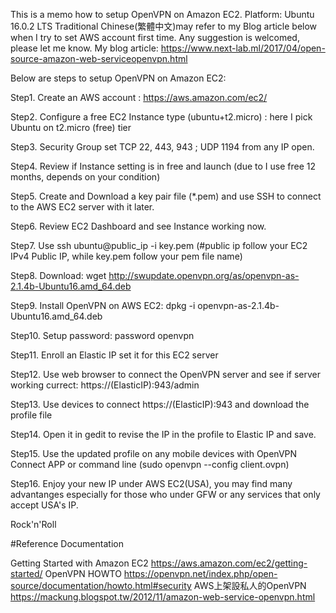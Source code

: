 This is a memo how to setup OpenVPN on Amazon EC2.
Platform: Ubuntu 16.0.2 LTS
Traditional Chinese(繁體中文)may refer to my Blog article below when I try to set AWS account first time.
Any suggestion is welcomed, please let me know.
My blog article: https://www.next-lab.ml/2017/04/open-source-amazon-web-serviceopenvpn.html

Below are steps to setup OpenVPN on Amazon EC2:

Step1. Create an AWS account : https://aws.amazon.com/ec2/

Step2. Configure a free EC2 Instance type (ubuntu+t2.micro) :  here I pick Ubuntu on t2.micro (free) tier

Step3. Security Group set TCP 22, 443, 943 ; UDP 1194 from any IP open.

Step4. Review if Instance setting is in free and launch (due to I use free 12 months, depends on your condition)

Step5. Create and Download a key pair file (*.pem) and use SSH to connect to the AWS EC2 server with it later.

Step6. Review EC2 Dashboard and see Instance working now.

Step7. Use ssh ubuntu@public_ip -i key.pem (#public ip follow your EC2 IPv4 Public IP, while key.pem follow your pem file name)

Step8. Download: wget http://swupdate.openvpn.org/as/openvpn-as-2.1.4b-Ubuntu16.amd_64.deb 

Step9. Install OpenVPN on AWS EC2: dpkg -i openvpn-as-2.1.4b-Ubuntu16.amd_64.deb

Step10. Setup password: password openvpn

Step11. Enroll an Elastic IP set it for this EC2 server

Step12. Use web browser to connect the OpenVPN server and see if server working currect: https://(ElasticIP):943/admin

Step13. Use devices to connect https://(ElasticIP):943 and download the profile file 

Step14. Open it in gedit to revise the IP in the profile to Elastic IP and save.

Step15. Use the updated profile on any mobile devices with OpenVPN Connect APP or command line (sudo openvpn --config client.ovpn)

Step16. Enjoy your new IP under AWS EC2(USA), you may find many advantanges especially for those who under GFW or any services that only accept USA's IP.

Rock'n'Roll

#Reference Documentation

Getting Started with Amazon EC2
https://aws.amazon.com/ec2/getting-started/
OpenVPN HOWTO
https://openvpn.net/index.php/open-source/documentation/howto.html#security
AWS上架設私人的OpenVPN
https://mackung.blogspot.tw/2012/11/amazon-web-service-openvpn.html

